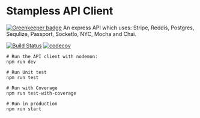 # Stampless API Client

[![Greenkeeper badge](https://badges.greenkeeper.io/LiamDotPro/Francoise-Collections-api.svg?token=5142f50f668490f6a5db5a9b66a008dbc9150ed290dd27bec7f807f4671edc84&ts=1524323655302)](https://greenkeeper.io/)
An express API which uses: Stripe, Reddis, Postgres, Sequlize, Passport, SocketIo, NYC, Mocha and Chai.

[![Build Status](https://travis-ci.com/LiamDotPro/Francoise-Collections-api.svg?token=ctY9dT3jtHp4H7J27uxy&branch=master)](https://travis-ci.com/LiamDotPro/Francoise-Collections-api)
[![codecov](https://codecov.io/gh/LiamDotPro/Francoise-Collections-api/branch/master/graph/badge.svg?token=N8Ks7TRQVz)](https://codecov.io/gh/LiamDotPro/Francoise-Collections-api)
```
# Run the API client with nodemon:
npm run dev

# Run Unit test
npm run test

# Run with Coverage
npm run test-with-coverage

# Run in production
npm run start
```
